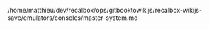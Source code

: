 /home/matthieu/dev/recalbox/ops/gitbooktowikijs/recalbox-wikijs-save/emulators/consoles/master-system.md
